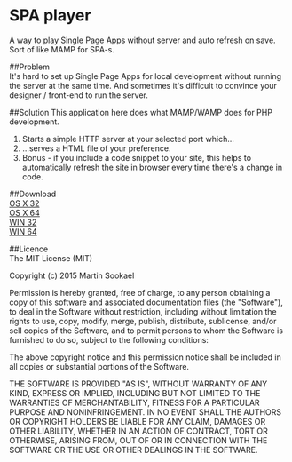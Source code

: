 SPA player
===================

A way to play Single Page Apps without server and auto refresh on save.  
Sort of like MAMP for SPA-s.  

##Problem  
It's hard to set up Single Page Apps for local development without running the server at the same time. And sometimes it's difficult to convince your designer / front-end to run the server.  

##Solution
This application here does what MAMP/WAMP does for PHP development.  
1. Starts a simple HTTP server at your selected port which...  
2. ...serves a HTML file of your preference.  
3. Bonus - if you include a code snippet to your site, this helps to automatically refresh the site in browser every time there's a change in code.  

##Download  
[OS X 32](https://github.com/jayJs/spa-player/raw/master/build/osx32.zip)  
[OS X 64](https://github.com/jayJs/spa-player/raw/master/build/osx64.zip)  
[WIN 32](https://github.com/jayJs/spa-player/raw/master/build/win32.zip)  
[WIN 64](https://github.com/jayJs/spa-player/raw/master/build/win64.zip)  

##Licence  
The MIT License (MIT)  

Copyright (c) 2015 Martin Sookael  

Permission is hereby granted, free of charge, to any person obtaining a copy of this software and associated documentation files (the "Software"), to deal in the Software without restriction, including without limitation the rights to use, copy, modify, merge, publish, distribute, sublicense, and/or sell copies of the Software, and to permit persons to whom the Software is furnished to do so, subject to the following conditions:  

The above copyright notice and this permission notice shall be included in all copies or substantial portions of the Software.  

THE SOFTWARE IS PROVIDED "AS IS", WITHOUT WARRANTY OF ANY KIND, EXPRESS OR IMPLIED, INCLUDING BUT NOT LIMITED TO THE WARRANTIES OF MERCHANTABILITY, FITNESS FOR A PARTICULAR PURPOSE AND NONINFRINGEMENT. IN NO EVENT SHALL THE AUTHORS OR COPYRIGHT HOLDERS BE LIABLE FOR ANY CLAIM, DAMAGES OR OTHER LIABILITY, WHETHER IN AN ACTION OF CONTRACT, TORT OR OTHERWISE, ARISING FROM, OUT OF OR IN CONNECTION WITH THE SOFTWARE OR THE USE OR OTHER DEALINGS IN THE SOFTWARE.  
